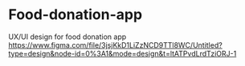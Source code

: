 # Food-donation-app
UX/UI design for food donation app
https://www.figma.com/file/3jsjKkD1LiZzNCD9TTl8WC/Untitled?type=design&node-id=0%3A1&mode=design&t=ltATPvdLrdTziORJ-1
